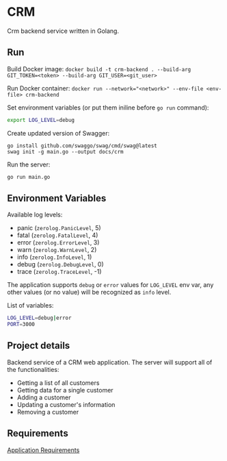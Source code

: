 # CRM

Crm backend service written in Golang.

## Run

Build Docker image: `docker build -t crm-backend . --build-arg GIT_TOKEN=<token> --build-arg GIT_USER=<git_user>`

Run Docker container: `docker run --network="<network>" --env-file <env-file> crm-backend`

Set environment variables (or put them iniline before `go run` command):
```bash
export LOG_LEVEL=debug
```

Create updated version of Swagger:
```
go install github.com/swaggo/swag/cmd/swag@latest
swag init -g main.go --output docs/crm
```

Run the server:
```bash
go run main.go
```

## Environment Variables

Available log levels:
- panic (`zerolog.PanicLevel`, 5)
- fatal (`zerolog.FatalLevel`, 4)
- error (`zerolog.ErrorLevel`, 3)
- warn (`zerolog.WarnLevel`, 2)
- info (`zerolog.InfoLevel`, 1)
- debug (`zerolog.DebugLevel`, 0)
- trace (`zerolog.TraceLevel`, -1)

The application supports `debug` or `error` values for `LOG_LEVEL` env var, any other values (or no value) will be recognized as `info` level.

List of variables:
```bash
LOG_LEVEL=debug|error
PORT=3000
```

## Project details

Backend service of a CRM web application. The server will support all of the functionalities:
- Getting a list of all customers
- Getting data for a single customer
- Adding a customer
- Updating a customer's information
- Removing a customer

## Requirements

[Application Requirements](https://review.udacity.com/#!/rubrics/4856/view)